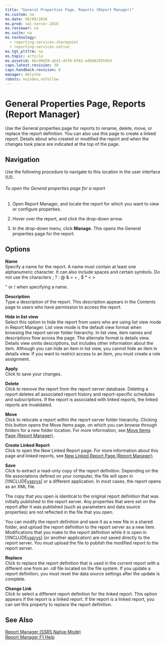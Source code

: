 ```yaml
---
title: "General Properties Page, Reports (Report Manager)"
ms.custom: na
ms.date: 08/09/2016
ms.prod: sql-server-2016
ms.reviewer: na
ms.suite: na
ms.technology: 
  - reporting-services-sharepoint
  - reporting-services-native
ms.tgt_pltfrm: na
ms.topic: article
ms.assetid: 66c99d28-ab41-45f0-bf02-ed560293595d
caps.latest.revision: 30
caps.handback.revision: 0
manager: mblythe
robots: noindex,nofollow
---
```

# General Properties Page, Reports (Report Manager)
Use the General properties page for reports to rename, delete, move, or replace the report definition. You can also use this page to create a linked report. Details about who created or modified the report and when the changes took place are indicated at the top of the page.  
  
## Navigation  
 Use the following procedure to navigate to this location in the user interface (UI).  
  
###### To open the General properties page for a report  
  
1.  Open Report Manager, and locate the report for which you want to view or configure properties.  
  
2.  Hover over the report, and click the drop-down arrow.  
  
3.  In the drop-down menu, click **Manage**. This opens the General properties page for the report.  
  
## Options  
 **Name**  
 Specify a name for the report. A name must contain at least one alphanumeric character. It can also include spaces and certain symbols. Do not use the characters ; ? : @ & = + , $ * < >  
  
 " or / when specifying a name.  
  
 **Description**  
 Type a description of the report. This description appears in the Contents page to users who have permission to access the report.  
  
 **Hide in list view**  
 Select this option to hide the report from users who are using list view mode in Report Manager. List view mode is the default view format when browsing the report server folder hierarchy. In list view, item names and descriptions flow across the page. The alternate format is details view. Details view omits descriptions, but includes other information about the item. Although you can hide an item in list view, you cannot hide an item in details view. If you want to restrict access to an item, you must create a role assignment.  
  
 **Apply**  
 Click to save your changes.  
  
 **Delete**  
 Click to remove the report from the report server database. Deleting a report deletes all associated report history and report-specific schedules and subscriptions. If the report is associated with linked reports, the linked reports are invalidated.  
  
 **Move**  
 Click to relocate a report within the report server folder hierarchy. Clicking this button opens the Move Items page, on which you can browse through folders for a new folder location. For more information, see [Move Items Page (Report Manager)](../../Topics/TopicNameNotContainA/Move-Items-Page--Report-Manager-.md).  
  
 **Create Linked Report**  
 Click to open the New Linked Report page. For more information about this page and linked reports, see [New Linked Report Page (Report Manager)](../../Topics/TopicNameNotContainA/New-Linked-Report-Page--Report-Manager-.md).  
  
 **Save**  
 Click to extract a read-only copy of the report definition. Depending on the file associations defined on your computer, the file will open in [!INCLUDE[vsprvs](../../Topics/TopicNameContainA/tokens/vsprvs_md.md)] or a different application. In most cases, the report opens as an XML file.  
  
 The copy that you open is identical to the original report definition that was initially published to the report server. Any properties that were set on the report after it was published (such as parameters and data source properties) are not reflected in the file that you open.  
  
 You can modify the report definition and save it as a new file in a shared folder, and upload the report definition to the report server as a new item. Modifications that you make to the report definition while it is open in [!INCLUDE[vsprvs](../../Topics/TopicNameContainA/tokens/vsprvs_md.md)] (or another application) are not saved directly to the report server. You must upload the file to publish the modified report to the report server.  
  
 **Replace**  
 Click to replace the report definition that is used in the current report with a different one from an .rdl file located on the file system. If you update a report definition, you must reset the data source settings after the update is complete.  
  
 **Change Link**  
 Click to select a different report definition for the linked report. This option appears if the report is a linked report. If the report is a linked report, you can set this property to replace the report definition.  
  
## See Also  
 [Report Manager  (SSRS Native Mode)](../../Topics/TopicNameNotContainA/Report-Manager---SSRS-Native-Mode-.md)   
 [Report Manager F1 Help](../../Topics/TopicNameNotContainA/Report-Manager-F1-Help.md)